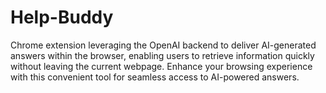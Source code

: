 # Help-Buddy
Chrome extension leveraging the OpenAI backend to deliver AI-generated answers within the browser, enabling users to retrieve information quickly without leaving the current webpage. Enhance your browsing experience with this convenient tool for seamless access to AI-powered answers.
